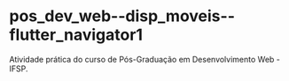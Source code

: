 # pos_dev_web--disp_moveis--flutter_navigator1
Atividade prática do curso de Pós-Graduação em Desenvolvimento Web - IFSP.
